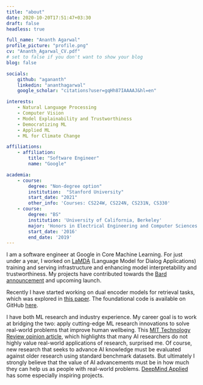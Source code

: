 ```yaml
---
title: "about"
date: 2020-10-20T17:51:47+03:30
draft: false
headless: true

full_name: "Ananth Agarwal"
profile_picture: "profile.png"
cv: "Ananth_Agarwal_CV.pdf"
# set to false if you don't want to show your blog
blog: false

socials:
    github: "agananth"
    linkedin: "ananthagarwal"
    google_scholar: "citations?user=gqHh87IAAAAJ&hl=en"

interests:
    - Natural Language Processing
    - Computer Vision
    - Model Explainability and Trustworthiness
    - Democratizing ML
    - Applied ML
    - ML for Climate Change

affiliations:
    - affiliation:
        title: "Software Engineer"
        name: "Google"

academia:
    - course:
        degree: "Non-degree option"
        institution:  "Stanford University"
        start_date: "2021"
        other_info: 'Courses: CS224W, CS224N, CS231N, CS330'
    - course:
        degree: "BS"
        institution: 'University of California, Berkeley'
        major: 'Honors in Electrical Engineering and Computer Sciences'
        start_date: '2016'
        end_date: '2019'
---
```


I am a software engineer at Google in Core Machine Learning. For just under a year, I worked on [LaMDA](https://blog.google/technology/ai/lamda/) (Language Model for Dialog Applications) training and serving infrastructure and enhancing model interpretability and trustworthiness. My projects have contributed towards the [Bard announcement](https://blog.google/technology/ai/bard-google-ai-search-updates/) and upcoming launch.

Recently I have started working on dual encoder models for retrieval tasks, which was explored in [this paper](https://arxiv.org/abs/2112.07899). The foundational code is available on GitHub [here](https://github.com/google-research/t5x_retrieval).

I have both ML research and industry experience. My career goal is to work at bridging the two: apply cutting-edge ML research innovations to solve real-world problems that improve human wellbeing.
This [MIT Technology Review opinion article](https://www.technologyreview.com/2020/08/18/1007196/ai-research-machine-learning-applications-problems-opinion/), which highlights that many AI researchers
do not highly value real-world applications of research, surprised me. Of course, new research that seeks to advance AI knowledge must be evaluated against older research using standard benchmark datasets.
But ultimately I strongly believe that the value of AI advancements must be in how much they can help us as people with real-world problems. [DeepMind Applied](https://www.deepmind.com/about/applied) has some
especially inspiring projects.